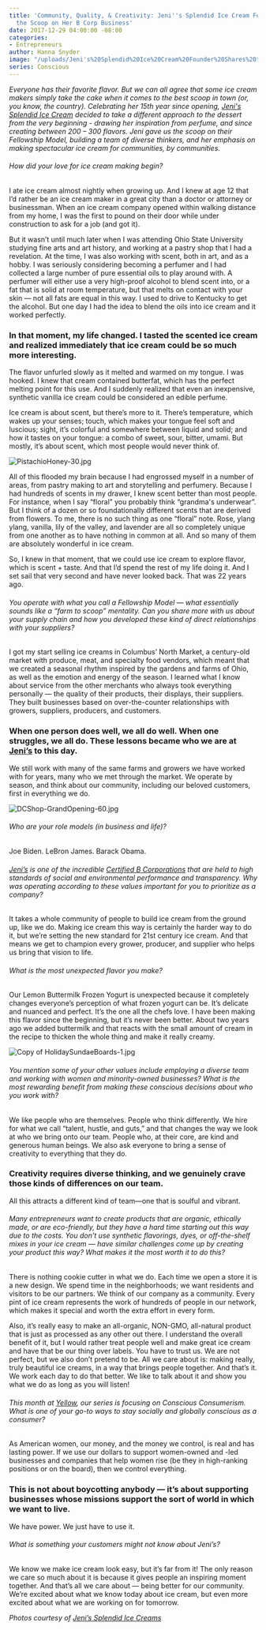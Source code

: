 ```yaml
---
title: 'Community, Quality, & Creativity: Jeni''s Splendid Ice Cream Founder Shares
  the Scoop on Her B Corp Business'
date: 2017-12-29 04:00:00 -08:00
categories:
- Entrepreneurs
author: Hanna Snyder
image: "/uploads/Jeni's%20Splendid%20Ice%20Cream%20Founder%20Shares%20the%20Scoop%20on%20Her%20B%20Corp%20Business%20-%20Yellow%20Co.jpg"
series: Conscious
---
```


*Everyone has their favorite flavor. But we can all agree that some ice cream makers simply take the cake when it comes to the best scoop in town (or, you know, the country). Celebrating her 15th year since opening, [Jeni's Splendid Ice Cream](https://jenis.com/) decided to take a different approach to the dessert from the very beginning - drawing her inspiration from perfume, and since creating between 200 – 300 flavors. Jeni gave us the scoop on their Fellowship Model, building a team of diverse thinkers, and her emphasis on making spectacular ice cream for communities, by communities.*

###### How did your love for ice cream making begin?

I ate ice cream almost nightly when growing up. And I knew at age 12 that I’d rather be an ice cream maker in a great city than a doctor or attorney or businessman. When an ice cream company opened within walking distance from my home, I was the first to pound on their door while under construction to ask for a job (and got it).

But it wasn’t until much later when I was attending Ohio State University studying fine arts and art history, and working at a pastry shop that I had a revelation. At the time, I was also working with scent, both in art, and as a hobby. I was seriously considering becoming a perfumer and I had collected a large number of pure essential oils to play around with. A perfumer will either use a very high-proof alcohol to blend scent into, or a fat that is solid at room temperature, but that melts on contact with your skin — not all fats are equal in this way. I used to drive to Kentucky to get the alcohol. But one day I had the idea to blend the oils into ice cream and it worked perfectly.

### In that moment, my life changed. I tasted the scented ice cream and realized immediately that ice cream could be so much more interesting.

The flavor unfurled slowly as it melted and warmed on my tongue. I was hooked. I knew that cream contained butterfat, which has the perfect melting point for this use. And I suddenly realized that even an inexpensive, synthetic vanilla ice cream could be considered an edible perfume.

Ice cream is about scent, but there’s more to it. There’s temperature, which wakes up your senses; touch, which makes your tongue feel soft and luscious; sight, it’s colorful and somewhere between liquid and solid; and how it tastes on your tongue: a combo of sweet, sour, bitter, umami. But mostly, it’s about scent, which most people would never think of.

![PistachioHoney-30.jpg](/uploads/PistachioHoney-30.jpg)

All of this flooded my brain because I had engrossed myself in a number of areas, from pastry making to art and storytelling and perfumery. Because I had hundreds of scents in my drawer, I knew scent better than most people. For instance, when I say “floral” you probably think “grandma's underwear”. But I think of a dozen or so foundationally different scents that are derived from flowers. To me, there is no such thing as one “floral” note. Rose, ylang ylang, vanilla, lily of the valley, and lavender are all so completely unique from one another as to have nothing in common at all. And so many of them are absolutely wonderful in ice cream.

So, I knew in that moment, that we could use ice cream to explore flavor, which is scent \+ taste. And that I’d spend the rest of my life doing it. And I set sail that very second and have never looked back. That was 22 years ago.

###### You operate with what you call a Fellowship Model — what essentially sounds like a “farm to scoop” mentality. Can you share more with us about your supply chain and how you developed these kind of direct relationships with your suppliers?

I got my start selling ice creams in Columbus’ North Market, a century-old market with produce, meat, and specialty food vendors, which meant that we created a seasonal rhythm inspired by the gardens and farms of Ohio, as well as the emotion and energy of the season. I learned what I know about service from the other merchants who always took everything personally — the quality of their products, their displays, their suppliers. They built businesses based on over-the-counter relationships with growers, suppliers, producers, and customers.

### When one person does well, we all do well. When one struggles, we all do. These lessons became who we are at [Jeni’s](https://jenis.com/) to this day.

We still work with many of the same farms and growers we have worked with for years, many who we met through the market. We operate by season, and think about our community, including our beloved customers, first in everything we do.

![DCShop-GrandOpening-60.jpg](/uploads/DCShop-GrandOpening-60.jpg)

###### Who are your role models (in business and life)?

Joe Biden.
LeBron James.
Barack Obama.

###### [Jeni’s](https://jenis.com/) is one of the incredible [Certified B Corporations](https://www.bcorporation.net/) that are held to high standards of social and environmental performance and transparency. Why was operating according to these values important for you to prioritize as a company?

It takes a whole community of people to build ice cream from the ground up, like we do. Making ice cream this way is certainly the harder way to do it, but we’re setting the new standard for 21st century ice cream. And that means we get to champion every grower, producer, and supplier who helps us bring that vision to life.

###### What is the most unexpected flavor you make?

Our Lemon Buttermilk Frozen Yogurt is unexpected because it completely changes everyone’s perception of what frozen yogurt can be. It’s delicate and nuanced and perfect. It’s the one all the chefs love. I have been making this flavor since the beginning, but it’s never been better. About two years ago we added buttermilk and that reacts with the small amount of cream in the recipe to thicken the whole thing and make it really creamy.

![Copy of HolidaySundaeBoards-1.jpg](/uploads/Copy%20of%20HolidaySundaeBoards-1.jpg)

###### You mention some of your other values include employing a diverse team and working with women and minority-owned businesses? What is the most rewarding benefit from making these conscious decisions about who you work with?

We like people who are themselves. People who think differently. We hire for what we call “talent, hustle, and guts,” and that changes the way we look at who we bring onto our team. People who, at their core, are kind and generous human beings. We also ask everyone to bring a sense of creativity to everything that they do.

### Creativity requires diverse thinking, and we genuinely crave those kinds of differences on our team.

All this attracts a different kind of team—one that is soulful and vibrant.

###### Many entrepreneurs want to create products that are organic, ethically made, or are eco-friendly, but they have a hard time starting out this way due to the costs. You don’t use synthetic flavorings, dyes, or off-the-shelf mixes in your ice cream — have similar challenges come up by creating your product this way? What makes it the most worth it to do this?

There is nothing cookie cutter in what we do. Each time we open a store it is a new design. We spend time in the neighborhoods; we want residents and visitors to be our partners. We think of our company as a community. Every pint of ice cream represents the work of hundreds of people in our network, which makes it special and worth the extra effort in every form.

Also, it’s really easy to make an all-organic, NON-GMO, all-natural product that is just as processed as any other out there. I understand the overall benefit of it, but I would rather treat people well and make great ice cream and have that be our thing over labels. You have to trust us. We are not perfect, but we also don’t pretend to be. All we care about is: making really, truly beautiful ice creams, in a way that brings people together. And that’s it. We work each day to do that better. We like to talk about it and show you what we do as long as you will listen!

###### This month at [Yellow](https://yellowco.co/), our series is focusing on Conscious Consumerism. What is one of your go-to ways to stay socially and globally conscious as a consumer?

As American women, our money, and the money we control, is real and has lasting power. If we use our dollars to support women-owned and -led businesses and companies that help women rise (be they in high-ranking positions or on the board), then we control everything.

### This is not about boycotting anybody — it’s about supporting businesses whose missions support the sort of world in which we want to live.

We have power. We just have to use it.

###### What is something your customers might not know about Jeni’s?

We know we make ice cream look easy, but it’s far from it! The only reason we care so much about it is because it gives people an inspiring moment together. And that’s all we care about — being better for our community. We’re excited about what we know today about ice cream, but even more excited about what we are working on for tomorrow.

*Photos courtesy of [Jeni’s Splendid Ice Creams](https://jenis.com/)*